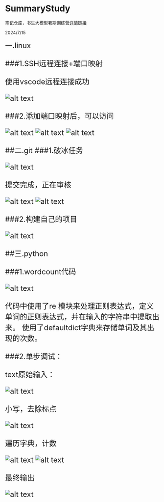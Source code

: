 # SummaryStudy
笔记仓库，书生大模型暑期训练营[详情链接](https://github.com/InternLM/Tutorial)

2024/7/15

<font size=5>一.linux

###1.SSH远程连接+端口映射

使用vscode远程连接成功

![alt text](IMAGE/image-2.png)

###2.添加端口映射后，可以访问

![alt text](IMAGE/image-7.png)
![alt text](IMAGE/image-4.png)
![alt text](IMAGE/image-3.png)

##二.git
###1.破冰任务

![alt text](IMAGE/image-1.png)

提交完成，正在审核

![alt text](IMAGE/image.png)
![alt text](IMAGE/-5.png)

###2.构建自己的项目

![alt text](IMAGE/image-6.png)


##三.python

###1.wordcount代码

![alt text](IMAGE/image-8.png)

代码中使用了re 模块来处理正则表达式，定义单词的正则表达式，并在输入的字符串中提取出来。
     使用了defaultdict字典来存储单词及其出现的次数。

###2.单步调试：

text原始输入：

![alt text](IMAGE/1721050589216.jpg)

小写，去除标点

![alt text](IMAGE//1721050669515.jpg)

遍历字典，计数

![alt text](IMAGE/1721050721256.png)
![alt text](IMAGE/1721050710358.jpg)

最终输出

![alt text](IMAGE/1721050798640.jpg)



